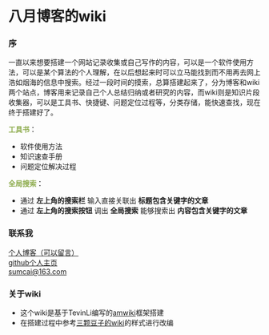 # 八月博客的wiki

### 序

一直以来想要搭建一个网站记录收集或自己写作的内容，可以是一个软件使用方法，可以是某个算法的个人理解，在以后想起来时可以立马能找到而不用再去网上浩如烟海的信息中搜索。经过一段时间的摸索，总算搭建起来了，分为博客和wiki两个站点，博客用来记录自己个人总结归纳或者研究的内容，而wiki则是知识片段收集器，可以是工具书、快捷键、问题定位过程等，分类存储，能快速查找，现在终于搭建好了。  

**<font color="#8baa4a">工具书</font>**：

* 软件使用方法
* 知识速查手册
* 问题定位解决过程

**<font color="#8baa4a">全局搜索</font>**：

* 通过 **左上角的搜索栏** 输入直接关联出 **标题包含关键字的文章**
* 通过 **左上角的搜索按钮** 调出 **全局搜索** 能够搜索出 **内容包含关键字的文章**

### 联系我

<font color="#478cdc"><i class="fa fa-globe"></i></font> [个人博客（可以留言）](https://sumcai.gitee.io)  
<font color="#478cdc"><i class="fa fa-github"></i></font> [github个人主页](https://github.com/sumcai)  
<font color="#478cdc"><i class="fa fa-envelope"></i></font> [sumcai@163.com](Mailto:sumcai@163.com)

### 关于wiki

* 这个wiki是基于TevinLi编写的[amwiki](https://github.com/TevinLi/amWiki)框架搭建
* 在搭建过程中参考[三颗豆子的wiki](http://wiki.bewindoweb.com/)的样式进行改编